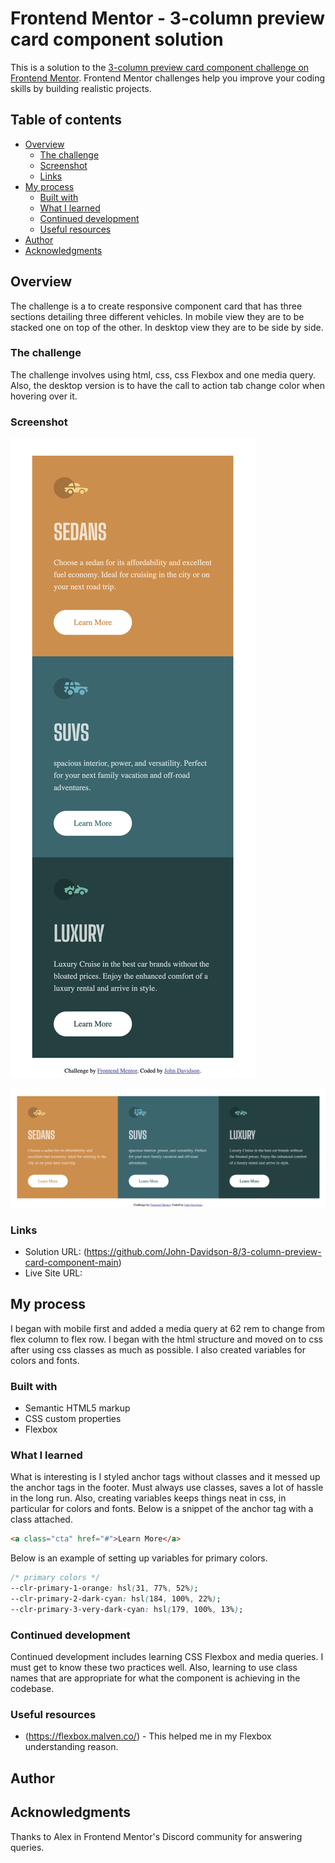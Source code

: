 # Frontend Mentor - 3-column preview card component solution

This is a solution to the [3-column preview card component challenge on Frontend Mentor](https://www.frontendmentor.io/challenges/3column-preview-card-component-pH92eAR2-). Frontend Mentor challenges help you improve your coding skills by building realistic projects.

## Table of contents

- [Overview](#overview)
  - [The challenge](#the-challenge)
  - [Screenshot](#screenshot)
  - [Links](#links)
- [My process](#my-process)
  - [Built with](#built-with)
  - [What I learned](#what-i-learned)
  - [Continued development](#continued-development)
  - [Useful resources](#useful-resources)
- [Author](#author)
- [Acknowledgments](#acknowledgments)

## Overview

The challenge is a to create responsive component card that has three sections detailing three different vehicles. In mobile view they are to be stacked one on top of the other. In desktop view they are to be side by side.

### The challenge

The challenge involves using html, css, css Flexbox and one media query. Also, the desktop version is to have the call to action tab change color when hovering over it.

### Screenshot

![](./readme-images/mobile-screenshot.png)

![](./readme-images/desktop%20screenshot.png)

### Links

- Solution URL: (https://github.com/John-Davidson-8/3-column-preview-card-component-main)
- Live Site URL: [](https://fem-3-column-preview-card-main.netlify.app/)

## My process

I began with mobile first and added a media query at 62 rem to change from flex column to flex row. I began with the html structure and moved on to css after using css classes as much as possible. I also created variables for colors and fonts.

### Built with

- Semantic HTML5 markup
- CSS custom properties
- Flexbox

### What I learned

What is interesting is I styled anchor tags without classes and it messed up the anchor tags in the footer. Must always use classes, saves a lot of hassle in the long run. Also, creating variables keeps things neat in css, in particular for colors and fonts. Below is a snippet of the anchor tag with a class attached.

```html
<a class="cta" href="#">Learn More</a>
```

Below is an example of setting up variables for primary colors.

```css
/* primary colors */
--clr-primary-1-orange: hsl(31, 77%, 52%);
--clr-primary-2-dark-cyan: hsl(184, 100%, 22%);
--clr-primary-3-very-dark-cyan: hsl(179, 100%, 13%);
```

### Continued development

Continued development includes learning CSS Flexbox and media queries. I must get to know these two practices well. Also, learning to use class names that are appropriate for what the component is achieving in the codebase.

### Useful resources

- (https://flexbox.malven.co/) - This helped me in my Flexbox understanding reason.

## Author

## Acknowledgments

Thanks to Alex in Frontend Mentor's Discord community for answering queries.
